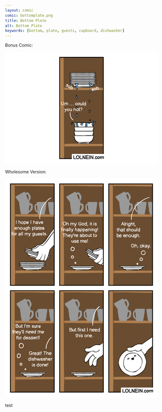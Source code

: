```yaml
---
layout: comic
comic: bottomplate.png
title: Bottom Plate
alt: Bottom Plate
keywords: [bottom, plate, guests, cupboard, dishwasher]
---
```


Bonus Comic:

![Bottom Plate Bonus](/images/bottomplate_bonus.png)

Wholesome Version:

![Bottom Plate Bonus 2](/images/bottomplate_bonus2.png)

test
